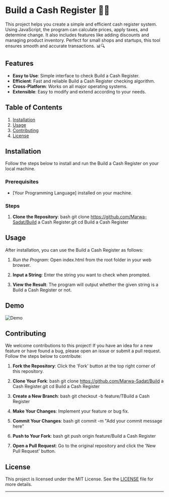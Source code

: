 # Build a Cash Register 🛒💵

This project helps you create a simple and efficient cash register system. Using JavaScript, the program can calculate prices, apply taxes, and determine change. It also includes features like adding discounts and managing product inventory. Perfect for small shops and startups, this tool ensures smooth and accurate transactions. 📊🔍

## Features

- **Easy to Use**: Simple interface to check Build a Cash Register.
- **Efficient**: Fast and reliable Build a Cash Register checking algorithm.
- **Cross-Platform**: Works on all major operating systems.
- **Extensible**: Easy to modify and extend according to your needs.

## Table of Contents

1. [Installation](#installation)
2. [Usage](#usage)
3. [Contributing](#contributing)
4. [License](#license)

## Installation

Follow the steps below to install and run the Build a Cash Register on your local machine.

### Prerequisites

- [Your Programming Language] installed on your machine.

### Steps

1. **Clone the Repository**:
  bash
  git clone https://github.com/Marwa-Sadat/Build a Cash Register.git
  cd Build a Cash Register
  
## Usage

After installation, you can use the Build a Cash Register as follows:

1. *Run the Program*:
  Open index.html from the root folder in your web browser.

2. **Input a String**:
  Enter the string you want to check when prompted.

3. **View the Result**:
The program will output whether the given string is a Build a Cash Register or not.

## Demo

![Demo](https://github.com/Marwa-Sadat//assets/168111110/8452c9ef-2822-4ff9-9948-308115e3e49f)

## Contributing

We welcome contributions to this project! If you have an idea for a new feature or have found a bug, please open an issue or submit a pull request. Follow the steps below to contribute:

1. **Fork the Repository**:
  Click the 'Fork' button at the top right corner of this repository.

2. **Clone Your Fork**:
  bash
  git clone https://github.com/Marwa-Sadat/Build a Cash Register.git
  cd Build a Cash Register
  

3. **Create a New Branch**:
  bash
  git checkout -b feature/TBuild a Cash Register
  

4. **Make Your Changes**:
  Implement your feature or bug fix.

5. **Commit Your Changes**:
  bash
  git commit -m "Add your commit message here"
  

6. **Push to Your Fork**:
  bash
  git push origin feature/Build a Cash Register
  

7. **Open a Pull Request**:
  Go to the original repository and click the 'New Pull Request' button.

## License

This project is licensed under the MIT License. See the [LICENSE](LICENSE) file for more details.

---